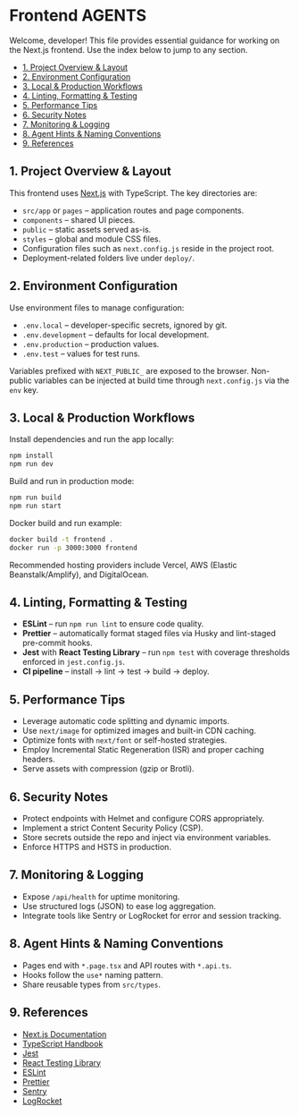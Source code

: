 # Frontend AGENTS

Welcome, developer! This file provides essential guidance for working on the Next.js frontend. Use the index below to jump to any section.

- [1. Project Overview & Layout](#1-project-overview--layout)
- [2. Environment Configuration](#2-environment-configuration)
- [3. Local & Production Workflows](#3-local--production-workflows)
- [4. Linting, Formatting & Testing](#4-linting-formatting--testing)
- [5. Performance Tips](#5-performance-tips)
- [6. Security Notes](#6-security-notes)
- [7. Monitoring & Logging](#7-monitoring--logging)
- [8. Agent Hints & Naming Conventions](#8-agent-hints--naming-conventions)
- [9. References](#9-references)

## 1. Project Overview & Layout

This frontend uses [Next.js](https://nextjs.org/) with TypeScript. The key directories are:

- `src/app` or `pages` – application routes and page components.
- `components` – shared UI pieces.
- `public` – static assets served as-is.
- `styles` – global and module CSS files.
- Configuration files such as `next.config.js` reside in the project root.
- Deployment-related folders live under `deploy/`.

## 2. Environment Configuration

Use environment files to manage configuration:

- `.env.local` – developer-specific secrets, ignored by git.
- `.env.development` – defaults for local development.
- `.env.production` – production values.
- `.env.test` – values for test runs.

Variables prefixed with `NEXT_PUBLIC_` are exposed to the browser. Non-public variables can be injected at build time through `next.config.js` via the `env` key.

## 3. Local & Production Workflows

Install dependencies and run the app locally:

```bash
npm install
npm run dev
```

Build and run in production mode:

```bash
npm run build
npm run start
```

Docker build and run example:

```bash
docker build -t frontend .
docker run -p 3000:3000 frontend
```

Recommended hosting providers include Vercel, AWS (Elastic Beanstalk/Amplify), and DigitalOcean.

## 4. Linting, Formatting & Testing

- **ESLint** – run `npm run lint` to ensure code quality.
- **Prettier** – automatically format staged files via Husky and lint-staged pre-commit hooks.
- **Jest** with **React Testing Library** – run `npm test` with coverage thresholds enforced in `jest.config.js`.
- **CI pipeline** – install → lint → test → build → deploy.

## 5. Performance Tips

- Leverage automatic code splitting and dynamic imports.
- Use `next/image` for optimized images and built-in CDN caching.
- Optimize fonts with `next/font` or self-hosted strategies.
- Employ Incremental Static Regeneration (ISR) and proper caching headers.
- Serve assets with compression (gzip or Brotli).

## 6. Security Notes

- Protect endpoints with Helmet and configure CORS appropriately.
- Implement a strict Content Security Policy (CSP).
- Store secrets outside the repo and inject via environment variables.
- Enforce HTTPS and HSTS in production.

## 7. Monitoring & Logging

- Expose `/api/health` for uptime monitoring.
- Use structured logs (JSON) to ease log aggregation.
- Integrate tools like Sentry or LogRocket for error and session tracking.

## 8. Agent Hints & Naming Conventions

- Pages end with `*.page.tsx` and API routes with `*.api.ts`.
- Hooks follow the `use*` naming pattern.
- Share reusable types from `src/types`.

## 9. References

- [Next.js Documentation](https://nextjs.org/docs)
- [TypeScript Handbook](https://www.typescriptlang.org/docs/)
- [Jest](https://jestjs.io/)
- [React Testing Library](https://testing-library.com/)
- [ESLint](https://eslint.org/)
- [Prettier](https://prettier.io/)
- [Sentry](https://sentry.io/)
- [LogRocket](https://logrocket.com/)

